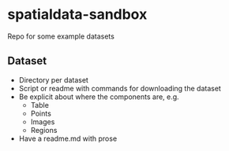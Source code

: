 # spatialdata-sandbox

Repo for some example datasets

## Dataset

* Directory per dataset
* Script or readme with commands for downloading the dataset
* Be explicit about where the components are, e.g.
  * Table
  * Points
  * Images
  * Regions
* Have a readme.md with prose